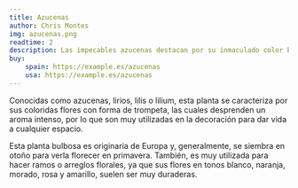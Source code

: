 ```yaml
---
title: Azucenas
author: Chris Montes
img: azucenas.png
readtime: 2
description: Las impecables azucenas destacan por su inmaculado color blanco.
buy:
    spain: https://example.es/azucenas
    usa: https://example.es/azucenas
---
```


Conocidas como azucenas, lirios, lilis o lilium, esta planta se caracteriza por sus coloridas flores con forma de trompeta, las cuales desprenden un aroma intenso, por lo que son muy utilizadas en la decoración para dar vida a cualquier espacio.

Esta planta bulbosa es originaria de Europa y, generalmente, se siembra en otoño para verla florecer en primavera. También, es muy utilizada para hacer ramos o arreglos florales, ya que sus flores en tonos blanco, naranja, morado, rosa y amarillo, suelen ser muy duraderas.